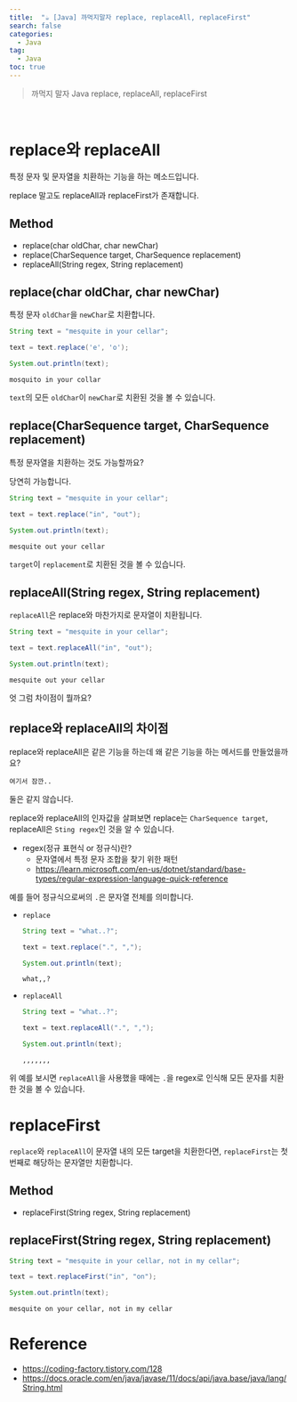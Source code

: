 ```yaml
---
title:  "☕ [Java] 까먹지말자 replace, replaceAll, replaceFirst"
search: false
categories: 
  - Java
tag:
  - Java
toc: true
---
```


> 까먹지 말자 Java replace, replaceAll, replaceFirst

<br>

# replace와 replaceAll

특정 문자 및 문자열을 치환하는 기능을 하는 메소드입니다. 

replace 말고도 replaceAll과 replaceFirst가 존재합니다.

## Method
- replace(char oldChar, char newChar)
- replace(CharSequence target, CharSequence replacement)
- replaceAll(String regex, String replacement)

## replace(char oldChar, char newChar)
특정 문자 `oldChar`을 `newChar`로 치환합니다.

```java
String text = "mesquite in your cellar";

text = text.replace('e', 'o');

System.out.println(text);
```
```
mosquito in your collar
```
`text`의 모든 `oldChar`이 `newChar`로 치환된 것을 볼 수 있습니다.

## replace(CharSequence target, CharSequence replacement)
특정 문자열을 치환하는 것도 가능할까요?

당연히 가능합니다.

```java
String text = "mesquite in your cellar";

text = text.replace("in", "out");

System.out.println(text);
```
```
mesquite out your cellar
```
`target`이 `replacement`로 치환된 것을 볼 수 있습니다.

## replaceAll(String regex, String replacement)
`replaceAll`은 replace와 마찬가지로 문자열이 치환됩니다.

```java
String text = "mesquite in your cellar";

text = text.replaceAll("in", "out");

System.out.println(text);
```
```
mesquite out your cellar
```
엇 그럼 차이점이 뭘까요?

## replace와 replaceAll의 차이점
replace와 replaceAll은 같은 기능을 하는데 왜 같은 기능을 하는 메서드를 만들었을까요?

`여기서 잠깐..`

둘은 같지 않습니다. 

replace와 replaceAll의 인자값을 살펴보면 replace는 `CharSequence target`, replaceAll은 `Sting regex`인 것을 알 수 있습니다.

- regex(정규 표현식 or 정규식)란?
  - 문자열에서 특정 문자 조합을 찾기 위한 패턴
  - https://learn.microsoft.com/en-us/dotnet/standard/base-types/regular-expression-language-quick-reference


예를 들어 정규식으로써의 `.`은 문자열 전체를 의미합니다.

- `replace`
  ```java
  String text = "what..?";

  text = text.replace(".", ",");

  System.out.println(text);
  ```
  ```
  what,,?
  ```
- `replaceAll`
  ```java
  String text = "what..?";

  text = text.replaceAll(".", ",");

  System.out.println(text);
  ```
  ```
  ,,,,,,,
  ```
위 예를 보시면 `replaceAll`을 사용했을 때에는 `.`을 regex로 인식해 모든 문자를 치환한 것을 볼 수 있습니다.

# replaceFirst
`replace`와 `replaceAll`이 문자열 내의 모든 target을 치환한다면, `replaceFirst`는 첫 번째로 해당하는 문자열만 치환합니다.

## Method
- replaceFirst(String regex, String replacement)

## replaceFirst(String regex, String replacement)
```java
String text = "mesquite in your cellar, not in my cellar";

text = text.replaceFirst("in", "on");

System.out.println(text);
```
```
mesquite on your cellar, not in my cellar
```

# Reference
- https://coding-factory.tistory.com/128
- https://docs.oracle.com/en/java/javase/11/docs/api/java.base/java/lang/String.html